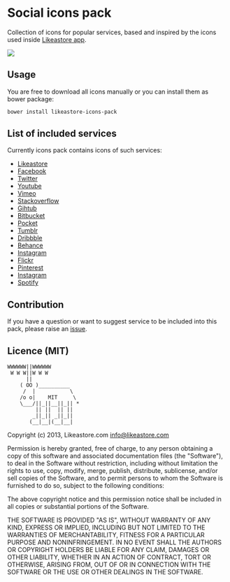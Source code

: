 # Social icons pack

Collection of icons for popular services, based and inspired by the icons used inside [Likeastore app](https://app.likeastore.com).

![](https://raw.githubusercontent.com/likeastore/likeastore-social-icons/master/all-preview-green.png)

## Usage

You are free to download all icons manually or you can install them as bower package:

```bash
bower install likeastore-icons-pack
```

## List of included services

Currently icons pack contains icons of such services:

- [Likeastore](http://likeastore.com)
- [Facebook](http://facebook.com)
- [Twitter](http://twitter.com)
- [Youtube](http://youtube.com)
- [Vimeo](http://vimeo.com)
- [Stackoverflow](http://stackoverflow.com)
- [Gihtub](http://github.com)
- [Bitbucket](http://bitbucket.com)
- [Pocket](http://pocket.com)
- [Tumblr](http://tumblr.com)
- [Dribbble](http://dribbble.com)
- [Behance](http://behance.com)
- [Instagram](http://instagram.com)
- [Flickr](http://flickr.rom)
- [Pinterest](http://pinterest.com)
- [Instagram](http://instagram.com)
- [Spotify](http://spotify.com)

## Contribution

If you have a question or want to suggest service to be included into this pack, please raise an [issue](https://github.com/likeastore/likeastore-social-icons/issues).

## Licence (MIT)

```
WWWWWW||WWWWWW
 W W W||W W W
      ||
    ( OO )__________
     /  |           \
    /o o|    MIT     \
    \___/||_||__||_|| *
         || ||  || ||
        _||_|| _||_||
       (__|__|(__|__|
```

Copyright (c) 2013, Likeastore.com info@likeastore.com

Permission is hereby granted, free of charge, to any person obtaining a copy of this software and associated documentation files (the "Software"), to deal in the Software without restriction, including without limitation the rights to use, copy, modify, merge, publish, distribute, sublicense, and/or sell copies of the Software, and to permit persons to whom the Software is furnished to do so, subject to the following conditions:

The above copyright notice and this permission notice shall be included in all copies or substantial portions of the Software.

THE SOFTWARE IS PROVIDED "AS IS", WITHOUT WARRANTY OF ANY KIND, EXPRESS OR IMPLIED, INCLUDING BUT NOT LIMITED TO THE WARRANTIES OF MERCHANTABILITY, FITNESS FOR A PARTICULAR PURPOSE AND NONINFRINGEMENT. IN NO EVENT SHALL THE AUTHORS OR COPYRIGHT HOLDERS BE LIABLE FOR ANY CLAIM, DAMAGES OR OTHER LIABILITY, WHETHER IN AN ACTION OF CONTRACT, TORT OR OTHERWISE, ARISING FROM, OUT OF OR IN CONNECTION WITH THE SOFTWARE OR THE USE OR OTHER DEALINGS IN THE SOFTWARE.
